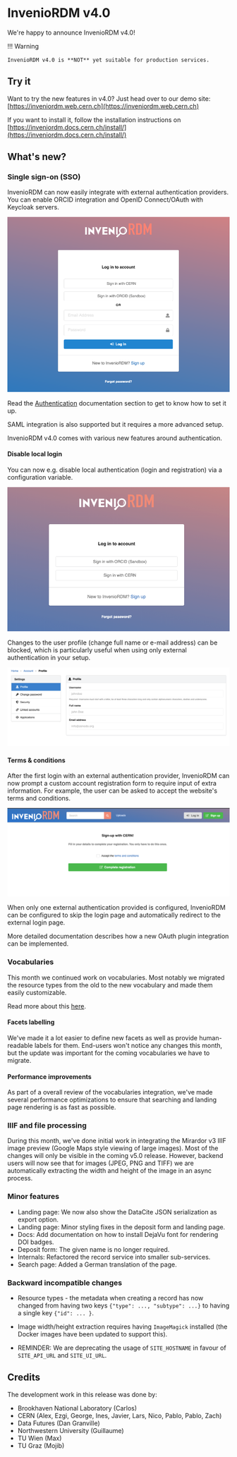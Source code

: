 # InvenioRDM v4.0

We're happy to announce InvenioRDM v4.0!

!!! Warning

    InvenioRDM v4.0 is **NOT** yet suitable for production services.

## Try it

Want to try the new features in v4.0? Just head over to our demo site: [https://inveniordm.web.cern.ch](https://inveniordm.web.cern.ch)

If you want to install it, follow the installation instructions on [https://inveniordm.docs.cern.ch/install/](https://inveniordm.docs.cern.ch/install/)

## What's new?

### Single sign-on (SSO)

InvenioRDM can now easily integrate with external authentication providers. You can enable ORCID integration and OpenID Connect/OAuth with Keycloak servers.

![](v4.0/sso1.png)

Read the [Authentication](/customize/authentication/) documentation section to get to know how to set it up.

SAML integration is also supported but it requires a more advanced setup.

InvenioRDM v4.0 comes with various new features around authentication.

#### Disable local login

You can now e.g. disable local authentication (login and registration) via a configuration variable.

![](v4.0/no-local.png)

Changes to the user profile (change full name or e-mail address) can be blocked, which is particularly useful when using only external authentication in your setup.

![](v4.0/profile.png)

#### Terms & conditions

After the first login with an external authentication provider, InvenioRDM can now prompt a custom account registration form to require input of extra information. For example, the user can be asked to accept the website's terms and conditions.

![](v4.0/accept.png)

When only one external authentication provided is configured, InvenioRDM can be configured to skip the login page and automatically redirect to the external login page.

More detailed documentation describes how a new OAuth plugin integration can be implemented.


### Vocabularies

This month we continued work on vocabularies. Most notably we migrated the resource types from the old to the new vocabulary and made them easily customizable.

Read more about this [here](/customize/application_data/).

#### Facets labelling

We've made it a lot easier to define new facets as well as provide human-readable labels for them. End-users won't notice any changes this month, but the update was important for the coming vocabularies we have to migrate.

#### Performance improvements

As part of a overall review of the vocabularies integration, we've made several performance optimizations to ensure that searching and landing page rendering is as fast as possible.

### IIIF and file processing

During this month, we've done initial work in integrating the Mirardor v3 IIIF image preview (Google Maps style viewing of large images). Most of the changes will only be visible in the coming v5.0 release. However, backend users will now see that for images (JPEG, PNG and TIFF) we are automatically extracting the width and height of the image in an async process.

### Minor features

- Landing page: We now also show the DataCite JSON serialization as export option.
- Landing page: Minor styling fixes in the deposit form and landing page.
- Docs: Add documentation on how to install DejaVu font for rendering DOI badges.
- Deposit form: The given name is no longer required.
- Internals: Refactored the record service into smaller sub-services.
- Search page: Added a German translation of the page.

### Backward incompatible changes

- Resource types - the metadata when creating a record has now changed from having two keys ``{"type": ..., "subtype": ...}`` to having a single key ``{"id": ... }``.

- Image width/height extraction requires having `ImageMagick` installed (the Docker images have been updated to support this).

- REMINDER: We are deprecating the usage of ``SITE_HOSTNAME`` in favour of ``SITE_API_URL`` and ``SITE_UI_URL``.

## Credits

The development work in this release was done by:

- Brookhaven National Laboratory (Carlos)
- CERN (Alex, Ezgi, George, Ines, Javier, Lars, Nico, Pablo, Pablo, Zach)
- Data Futures (Dan Granville)
- Northwestern University (Guillaume)
- TU Wien (Max)
- TU Graz (Mojib)
